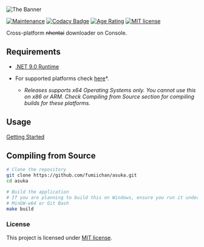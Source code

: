 ﻿![The Banner](docs/banner.png)

[![Maintenance](https://badgen.net/badge/maintained%3F/yes/green)](https://github.com/aikoofujimotoo/asuka/graphs/commit-activity)
[![Codacy Badge](https://app.codacy.com/project/badge/Grade/fd7d1abe2865463c93e091fc1f205dbe)](https://www.codacy.com/gh/aikoofujimotoo/asuka/dashboard?utm_source=github.com&amp;utm_medium=referral&amp;utm_content=aikoofujimotoo/asuka&amp;utm_campaign=Badge_Grade)
[![Age Rating](https://badgen.net/badge/age%20rating/18+/red)](https://en.wikipedia.org/wiki/Age_of_majority)
[![MIT license](https://badgen.net/badge/license/MIT/green)](LICENSE)

Cross-platform ~~nhentai~~ downloader on Console.

## Requirements

-   [.NET 9.0 Runtime](https://dotnet.microsoft.com/download/dotnet/9.0)

-   For supported platforms check [here](https://github.com/dotnet/core/blob/main/release-notes/9.0/supported-os.md)*.
    -   *Releases supports x64 Operating Systems only. You cannot use this on x86 or ARM. Check Compiling from Source section for compiling builds for these platforms.*

## Usage

[Getting Started](https://github.com/fumiichan/asuka/wiki/Getting-Started)

## Compiling from Source

```sh
# Clone the repository
git clone https://github.com/fumiichan/asuka.git
cd asuka

# Build the application
# If you are planning to build this on Windows, ensure you run it under
# MinGW-w64 or Git Bash
make build
```

### License

This project is licensed under [MIT license](LICENSE).
